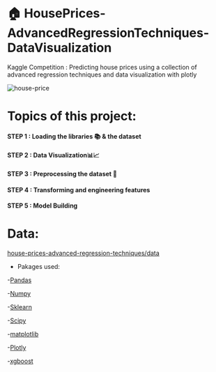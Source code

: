 # 🏠 HousePrices-AdvancedRegressionTechniques-DataVisualization

Kaggle Competition : Predicting house prices using a collection of advanced regression techniques and data visualization with plotly

![house-price](https://gest-in.fr/wp-content/uploads/2020/07/AdobeStock_165414758-1024x585.jpeg)


# Topics of this project:


#### STEP 1 : Loading the libraries 📚 & the dataset

#### STEP 2 : Data Visualization📊📈

#### STEP 3 : Preprocessing the dataset 🔧

#### STEP 4 : Transforming and engineering features

#### STEP 5 : Model Building


# Data:

[house-prices-advanced-regression-techniques/data](https://www.kaggle.com/c/house-prices-advanced-regression-techniques/data)


* Pakages used:

-[Pandas](https://pandas.pydata.org/pandas-docs/stable/getting_started/install.html)

-[Numpy](https://numpy.org/install/)

-[Sklearn](https://scikit-learn.org/stable/install.html)

-[Scipy](https://www.scipy.org/install.html)

-[matplotlib](https://matplotlib.org/3.3.3/users/installing.html)

-[Plotly](https://plotly.com/python/getting-started/)

-[xgboost](https://xgboost.readthedocs.io/en/latest/build.html)


